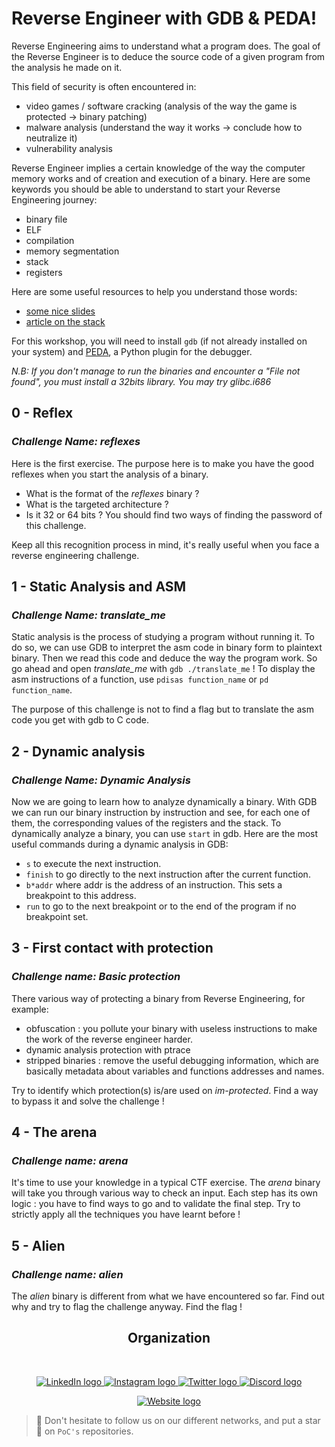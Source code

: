 # Reverse Engineer with GDB & PEDA!

Reverse Engineering aims to understand what a program does. The goal of the Reverse Engineer is to deduce the source code of a given program from the analysis he made on it.

This field of security is often encountered in:

* video games / software cracking (analysis of the way the game is protected -> binary patching)
* malware analysis (understand the way it works -> conclude how to neutralize it)
* vulnerability analysis

Reverse Engineer implies a certain knowledge of the way the computer memory works and of creation and execution of a binary.
Here are some keywords you should be able to understand to start your Reverse Engineering journey:

* binary file
* ELF
* compilation
* memory segmentation
* stack
* registers

Here are some useful resources to help you understand those words:

* [some nice slides](http://slides.pwnh4.com/reverse)
* [article on the stack](https://beta.hackndo.com/stack-introduction/)

For this workshop, you will need to install `gdb` (if not already installed on your system) and [PEDA](https://github.com/longld/peda), a Python plugin for the debugger.

*N.B: If you don't manage to run the binaries and encounter a "File not found", you must install a 32bits library. You may try glibc.i686*

## 0 - Reflex

### *Challenge Name: reflexes*

Here is the first exercise. The purpose here is to make you have the good reflexes when you start the analysis of a binary.

* What is the format of the *reflexes* binary ?
* What is the targeted architecture ?
* Is it 32 or 64 bits ?
  You should find two ways of finding the password of this challenge.

Keep all this recognition process in mind, it's really useful when you face a reverse engineering challenge.

## 1 - Static Analysis and ASM

### *Challenge Name: translate_me*

Static analysis is the process of studying a program without running it.
To do so, we can use GDB to interpret the asm code in binary form to plaintext binary.
Then we read this code and deduce the way the program work.
So go ahead and open *translate_me* with `gdb ./translate_me` !
To display the asm instructions of a function, use `pdisas function_name` or `pd function_name`.

The purpose of this challenge is not to find a flag but to translate the asm code you get with gdb to C code.

## 2 - Dynamic analysis

### *Challenge Name: Dynamic Analysis*

Now we are going to learn how to analyze dynamically a binary. With GDB we can run our binary instruction by instruction and see, for each one of them, the corresponding values of the registers and the stack.
To dynamically analyze a binary, you can use `start` in gdb.
Here are the most useful commands during a dynamic analysis in GDB:

* `s` to execute the next instruction.
* `finish` to go directly to the next instruction after the current function.
* `b*addr` where addr is the address of an instruction. This sets a breakpoint to this address.
* `run` to go to the next breakpoint or to the end of the program if no breakpoint set.

## 3 - First contact with protection

### *Challenge name: Basic protection*

There various way of protecting a binary from Reverse Engineering, for example:

* obfuscation : you pollute your binary with useless instructions to make the work of the reverse engineer harder.
* dynamic analysis protection with ptrace
* stripped binaries : remove the useful debugging information, which are basically metadata about variables and functions addresses and names.

Try to identify which protection(s) is/are used on *im-protected*. Find a way to bypass it and solve the challenge !

## 4 - The arena

### *Challenge name: arena*

It's time to use your knowledge in a typical CTF exercise. The *arena* binary will take you through various way to check an input.
Each step has its own logic : you have to find ways to go and to validate the final step.
Try to strictly apply all the techniques you have learnt before !

## 5 - Alien

### *Challenge name: alien*

The *alien* binary is different from what we have encountered so far. Find out why and try to flag the challenge anyway.
Find the flag !

<h2 align=center>
Organization
</h2>
<br/>
<p align='center'>
    <a href="https://www.linkedin.com/company/pocinnovation/mycompany/">
        <img src="https://img.shields.io/badge/LinkedIn-0077B5?style=for-the-badge&logo=linkedin&logoColor=white" alt="LinkedIn logo">
    </a>
    <a href="https://www.instagram.com/pocinnovation/">
        <img src="https://img.shields.io/badge/Instagram-E4405F?style=for-the-badge&logo=instagram&logoColor=white" alt="Instagram logo"
>
    </a>
    <a href="https://twitter.com/PoCInnovation">
        <img src="https://img.shields.io/badge/Twitter-1DA1F2?style=for-the-badge&logo=twitter&logoColor=white" alt="Twitter logo">
    </a>
    <a href="https://discord.com/invite/Yqq2ADGDS7">
        <img src="https://img.shields.io/badge/Discord-7289DA?style=for-the-badge&logo=discord&logoColor=white" alt="Discord logo">
    </a>
</p>
<p align=center>
    <a href="https://www.poc-innovation.fr/">
        <img src="https://img.shields.io/badge/WebSite-1a2b6d?style=for-the-badge&logo=GitHub Sponsors&logoColor=white" alt="Website logo">
    </a>
</p>

> 🚀 Don't hesitate to follow us on our different networks, and put a star 🌟 on `PoC's` repositories.
